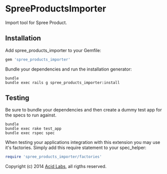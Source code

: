 SpreeProductsImporter
=====================

Import tool for Spree Product.

Installation
------------

Add spree_products_importer to your Gemfile:

```ruby
gem 'spree_products_importer'
```

Bundle your dependencies and run the installation generator:

```shell
bundle
bundle exec rails g spree_products_importer:install
```

Testing
-------

Be sure to bundle your dependencies and then create a dummy test app for the specs to run against.

```shell
bundle
bundle exec rake test_app
bundle exec rspec spec
```

When testing your applications integration with this extension you may use it's factories.
Simply add this require statement to your spec_helper:

```ruby
require 'spree_products_importer/factories'
```

Copyright (c) 2014 [Acid Labs](http://acid.cl), all rigths reserved.

